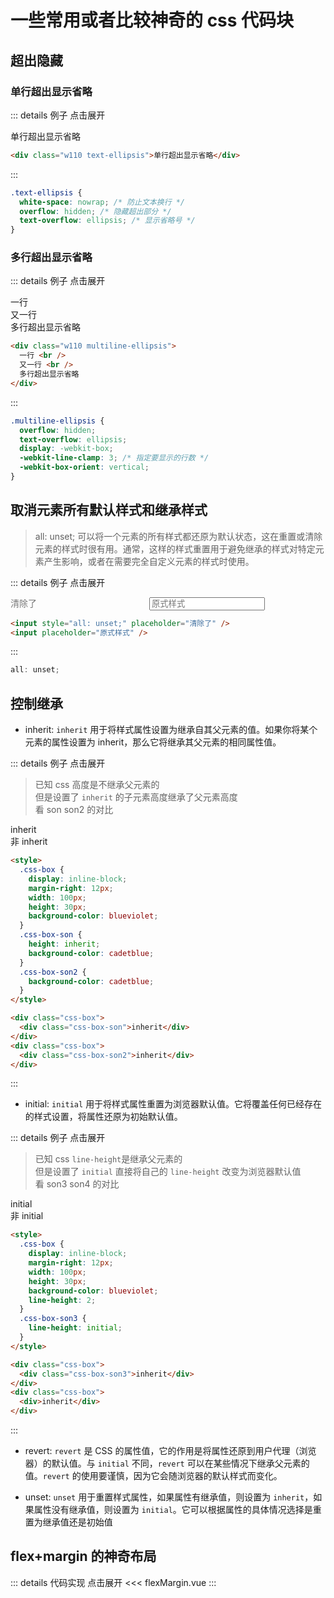 # 一些常用或者比较神奇的 css 代码块

<script setup>
import flexMargin from "./flexMargin.vue"
</script>

## 超出隐藏

<style module>
.w110{
  width:110px;
}
.text-ellipsis {
  white-space: nowrap; 
  overflow: hidden; 
  text-overflow: ellipsis; 
}
.multiline-ellipsis {
  overflow: hidden;
  text-overflow: ellipsis;
  display: -webkit-box;
  -webkit-line-clamp: 3; 
  -webkit-box-orient: vertical;
}
.css-box{
  display:inline-block;
  margin-right:12px;
  width:100px;
  height:30px;
  background-color:blueviolet;
  line-height: 2;
}
.css-box-son{
  height:inherit;
  background-color:cadetblue;
}
.css-box-son2{
  background-color:cadetblue;
}
.css-box-son3 {
  line-height: initial;
}
</style>

### 单行超出显示省略

::: details 例子 点击展开

<div :class="[$style.w110,$style.textEllipsis]">
  单行超出显示省略
</div>

```html
<div class="w110 text-ellipsis">单行超出显示省略</div>
```

:::

```css
.text-ellipsis {
  white-space: nowrap; /* 防止文本换行 */
  overflow: hidden; /* 隐藏超出部分 */
  text-overflow: ellipsis; /* 显示省略号 */
}
```

### 多行超出显示省略

::: details 例子 点击展开

<div :class="[$style.w110,$style.multilineEllipsis]">
  一行 <br/>
  又一行 <br/>
  多行超出显示省略
</div>

```html
<div class="w110 multiline-ellipsis">
  一行 <br />
  又一行 <br />
  多行超出显示省略
</div>
```

:::

```css
.multiline-ellipsis {
  overflow: hidden;
  text-overflow: ellipsis;
  display: -webkit-box;
  -webkit-line-clamp: 3; /* 指定要显示的行数 */
  -webkit-box-orient: vertical;
}
```

## 取消元素所有默认样式和继承样式

> <span class="cor-wa">all: unset;</span> 可以将一个元素的所有样式都还原为默认状态，这在重置或清除元素的样式时很有用。通常，这样的样式重置用于避免继承的样式对特定元素产生影响，或者在需要完全自定义元素的样式时使用。

::: details 例子 点击展开

<input style="all: unset;" placeholder="清除了"/>
<input placeholder="原式样式"/>

```html
<input style="all: unset;" placeholder="清除了" />
<input placeholder="原式样式" />
```

:::

```javascript
all: unset;
```

## 控制继承

- <span class="cor-wa">inherit</span>: `inherit` 用于将样式属性设置为继承自其父元素的值。如果你将某个元素的属性设置为 inherit，那么它将继承其父元素的相同属性值。

::: details 例子 点击展开

> 已知 css 高度是不继承父元素的  
> 但是设置了 `inherit` 的子元素高度继承了父元素高度  
> 看 son son2 的对比

<div :class="$style.cssBox"><div :class="$style.cssBoxSon">inherit</div></div>
<div :class="$style.cssBox"><div :class="$style.cssBoxSon2">非 inherit</div></div>

```html
<style>
  .css-box {
    display: inline-block;
    margin-right: 12px;
    width: 100px;
    height: 30px;
    background-color: blueviolet;
  }
  .css-box-son {
    height: inherit;
    background-color: cadetblue;
  }
  .css-box-son2 {
    background-color: cadetblue;
  }
</style>

<div class="css-box">
  <div class="css-box-son">inherit</div>
</div>
<div class="css-box">
  <div class="css-box-son2">inherit</div>
</div>
```

:::

- <span class="cor-wa">initial</span>: `initial` 用于将样式属性重置为浏览器默认值。它将覆盖任何已经存在的样式设置，将属性还原为初始默认值。

::: details 例子 点击展开

> 已知 css `line-height`是继承父元素的  
> 但是设置了 `initial` 直接将自己的 `line-height` 改变为浏览器默认值  
> 看 son3 son4 的对比

<div :class="$style.cssBox"><div :class="$style.cssBoxSon3">initial</div></div>
<div :class="$style.cssBox"><div >非 initial</div></div>

```html
<style>
  .css-box {
    display: inline-block;
    margin-right: 12px;
    width: 100px;
    height: 30px;
    background-color: blueviolet;
    line-height: 2;
  }
  .css-box-son3 {
    line-height: initial;
  }
</style>

<div class="css-box">
  <div class="css-box-son3">inherit</div>
</div>
<div class="css-box">
  <div>inherit</div>
</div>
```

:::

- <span class="cor-wa">revert</span>: `revert` 是 CSS 的属性值，它的作用是将属性还原到用户代理（浏览器）的默认值。与 `initial` 不同，`revert` 可以在某些情况下继承父元素的值。`revert` 的使用要谨慎，因为它会随浏览器的默认样式而变化。

- <span class="cor-wa">unset</span>: `unset` 用于重置样式属性，如果属性有继承值，则设置为 `inherit`，如果属性没有继承值，则设置为 `initial`。它可以根据属性的具体情况选择是重置为继承值还是初始值

## flex+margin 的神奇布局

<flexMargin></flexMargin>

::: details 代码实现 点击展开
<<< flexMargin.vue
:::

